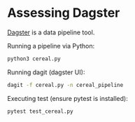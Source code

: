 # Assessing Dagster

[Dagster](https://github.com/dagster-io/dagster) is a data pipeline tool.

Running a pipeline via Python:

```bash
python3 cereal.py
```

Running dagit (dagster UI):

```bash
dagit -f cereal.py -n cereal_pipeline
```

Executing test (ensure pytest is installed):

```bash
pytest test_cereal.py
```